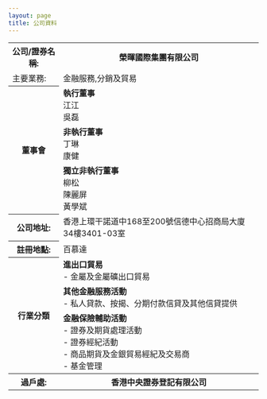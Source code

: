 ```yaml
---
layout: page
title: 公司資料
---
```


<table>
  <tr>
    <th>公司/證券名稱:</th>
    <th>榮暉國際集團有限公司</th>
  </tr>
  <tr>
    <td>主要業務:</td>
    <td>金融服務,分銷及貿易</td>
  </tr>
  <tr>
    <th rowspan="3">董事會</th>
    <td><strong>執行董事</strong><br>江江<br>吳磊</td>
  </tr>
  <tr>
    <td><strong>非執行董事</strong><br>丁琳<br>康健</td>
  </tr>
  <tr>
    <td><strong>獨立非執行董事</strong><br>柳松<br>陳麗屏<br>黃學斌</td>
  </tr>
   <tr>
    <th>公司地址:</th>
    <td>香港上環干諾道中168至200號信德中心招商局大廈34樓3401-03室</td>
  </tr>
   <tr>
    <th>註冊地點:</th>
    <td>百慕達</td>
  </tr>
   <tr>
    <th rowspan="3">行業分類</th>
    <td><strong>進出口貿易</strong><br>- 金屬及金屬礦出口貿易</td>
  </tr>
  <tr>
    <td><strong>其他金融服務活動</strong><br>- 私人貸款、按揭、分期付款信貸及其他信貸提供</td>
  </tr>
  <tr>
    <td><strong>金融保險輔助活動</strong><br>
      - 證券及期貨處理活動<br>
      - 證券經紀活動<br>
      - 商品期貨及金銀貿易經紀及交易商<br>
      - 基金管理
    </td>
  </tr>
   <tr>
    <th>過戶處:</th>
    <th>香港中央證券登記有限公司</th>
  </tr>
  
</table>
